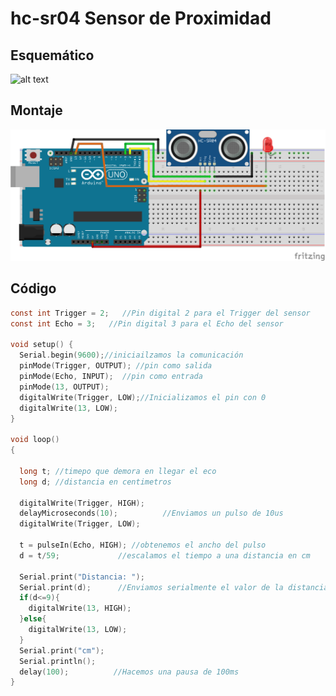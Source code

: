 # hc-sr04 Sensor de Proximidad
## Esquemático
![alt text](https://github.com/fxneiram/hc-sr04_proximidad/blob/master/Sketch_esquem%C3%A1tico.png)
## Montaje
![alt text](https://github.com/fxneiram/hc-sr04_proximidad/blob/master/Sketch_bb.png)
## Código
```c
const int Trigger = 2;   //Pin digital 2 para el Trigger del sensor
const int Echo = 3;   //Pin digital 3 para el Echo del sensor

void setup() {
  Serial.begin(9600);//iniciailzamos la comunicación
  pinMode(Trigger, OUTPUT); //pin como salida
  pinMode(Echo, INPUT);  //pin como entrada
  pinMode(13, OUTPUT); 
  digitalWrite(Trigger, LOW);//Inicializamos el pin con 0
  digitalWrite(13, LOW);
}

void loop()
{

  long t; //timepo que demora en llegar el eco
  long d; //distancia en centimetros
  
  digitalWrite(Trigger, HIGH);
  delayMicroseconds(10);          //Enviamos un pulso de 10us
  digitalWrite(Trigger, LOW);
  
  t = pulseIn(Echo, HIGH); //obtenemos el ancho del pulso
  d = t/59;             //escalamos el tiempo a una distancia en cm
  
  Serial.print("Distancia: ");
  Serial.print(d);      //Enviamos serialmente el valor de la distancia
  if(d<=9){
    digitalWrite(13, HIGH);
  }else{
    digitalWrite(13, LOW);
  }
  Serial.print("cm");
  Serial.println();
  delay(100);          //Hacemos una pausa de 100ms
}


```
